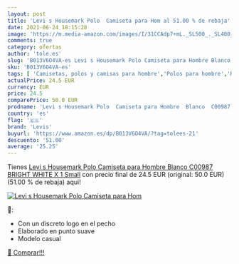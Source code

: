 ```yaml
---
layout: post
title: 'Levi s Housemark Polo  Camiseta para Hom al 51.00 % de rebaja'
date: 2021-06-24 18:15:28
image: 'https://m.media-amazon.com/images/I/31CCAdp7+mL._SL500_._SL400_.jpg'
comments: true
category: ofertas
author: 'tole.es'
slug: 'B013V6O4VA-es Levi s Housemark Polo Camiseta para Hombre Blanco C00987...'
sku: 'B013V6O4VA-es'
tags: [ 'Camisetas, polos y camisas para hombre','Polos para hombre','Ropa','Ropa para hombre','camiseta','levis', ]
actualPrice: 24.5 EUR
currency: EUR
price: 24.5
comparePrice: 50.0 EUR
prodname: 'Levi s Housemark Polo  Camiseta para Hombre  Blanco  C00987 BRIGHT WHITE X 1   Small'
country: 'es'
flag: '🇪🇸'
brand: 'Levis'
buyurl: 'https://www.amazon.es/dp/B013V6O4VA/?tag=tolees-21'
descuento: '51.00'
average: '25.25'
---
```


Tienes [Levi s Housemark Polo  Camiseta para Hombre  Blanco  C00987 BRIGHT WHITE X 1   Small](https://www.amazon.es/dp/B013V6O4VA/?tag=tolees-21) con precio final de  24.5 EUR (original: 50.0 EUR) (51.00 %  de rebaja) aqui!

[![Levi s Housemark Polo  Camiseta para Hom](https://m.media-amazon.com/images/I/31CCAdp7+mL._SL500_._SL400_.jpg)](https://www.amazon.es/dp/B013V6O4VA/?tag=tolees-21)

🔎:

- Con un discreto logo en el pecho
- Elaborado en punto suave
- Modelo casual

[🛒 Comprar!!!](https://www.amazon.es/dp/B013V6O4VA/?tag=tolees-21)
